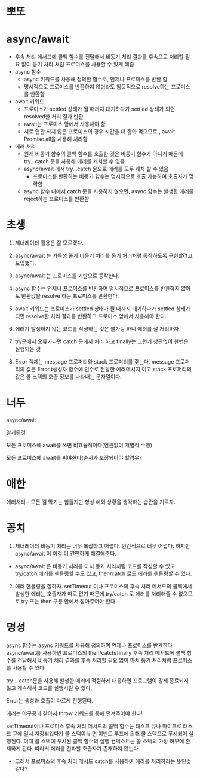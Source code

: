# 뽀또

# async/await

- 후속 처리 메서드에 콜백 함수를 전달해서 비동기 처리 결과를 후속으로 처리할 필요 없이 동기 처리 처럼 프로미스를 사용할 수 있게 해줌
- async 함수
    - async 키워드를 사용해 정의한 함수로, 언제나 프로미스를 반환 함
    - 명시적으로 프로미스를 반환하지 않더라도 암묵적으로 resolve하는 프로미스를 반환함
- await 키워드
    - 프로미스가 settled 상태가 될 때까지 대기하다가 settled 상태가 되면 resolved한 처리 결과 반환
    - await는 프로미스 앞에서 사용해야 함
    - 서로 연관 되지 않은 프로미스의 경우 시간을 더 잡아 먹으므로 , await Promise.all을 사용해 처리함
- 에러 처리
    - 원래 비동기 함수의 콜백 함수를 호출한 것은 비동기 함수가 아니기 때문에 try...catch 문을 사용해 에러를 캐치할 수 없음
    - async/await 에서 try...catch 문으로 에러를 모두 캐치 할 수 있음
        - 프로미스를 반환하는 비동기 함수는 명시적으로 호출 가능하여 호출자가 명확함
    - async 함수 내에서 catch 문을 사용하지 않으면, async 함수는 발생한 에러를 reject하는 프로미스를 반환함

# 초생

1. 제너레이터 활용은 잘 모르겠다.
2. async/await 는 가독성 좋게 비동기 처리를 동기 처리처럼 동작하도록 구현할려고 도입했다.
3. async/await 는 프로미스를 기반으로 동작한다. 
4. async 함수는 언제나 프로미스를 반환하며 명시적으로 프로미스를 반환하지 않아도 반환값을 resolve 하는 프로미스를 반환한다.
5. await 키워드는 프로미스가 settled 상태가 될 때까지 대기하다가 settled 상태가 되면 resolve한 처리 결과를 반환하고 프로미스 앞에서 사용해야 한다. 

1. 에러가 발생하지 않는 코드를 작성하는 것은 불가능 하니 에러를 잘 처리하자
2. try문에서 오류가나면 catch 문에서 처리 하고 finally는 그런거 상관없이 한번은 실행되는 것
3. Error 객체는 message 프로퍼티와 stack 프로퍼티를 갖는다. message 프로퍼티의 값은 Error t생성자 함수에 인수로 전달한 에러메시지 이고 stack 프로퍼티의 값은 콜 스택의 호출 정보를 나타내는 문자열이다.

# 너두

async/await

알게된것

모든 프로미스에 await를 쓰면 비효율적이다(연관없이 개별적 수행)

모든 프로미스에 await를 써야한다(순서가 보장되어야 할경우)

# 애한

에러처리 - 모든 걸 막기는 힘들지만 항상 예외 상황을 생각하는 습관을 기르자.

# 꽁치

1. 제너레이터 비동기 처리는 너무 복잡하고 어렵다. 인간적으로 너무 어렵다. 하지만 async/await 이 이걸 더 간편하게 해결해준다.
- async/await 은 비동기 처리를 마치 동기 처리처럼 코드를 작성할 수 있고 try/catch 에러를 핸들링할 수도 있고, then/catch 로도 에러를 핸들링할 수 있다.
2. 에러 핸들링을 잘하자. setTimeout 이나 프로미스의 후속 처리 메서드의 콜백에서 발생한 에러는 호출자가 따로 없기 때문에 try/catch 로 에러를 처리해줄 수 없으므로 try 또는 then 구문 안에서 잡아주어야 한다.

# 명성

async 함수는 async 키워드를 사용해 정의하며 언제나 프로미스를 반환한다
 async/await를 사용하면 프로미스의 then/catch/finally 후속 처리 메서드에 콜백 함수를 전달해서 
비동기 처리 결과를 후속 처리할 필요 없이 마치 동기 처리처럼 프로미스를 사용할 수 있다.

try ...catch문을 사용해 발생한 에러에 적절하게 대응하면 프로그램이 강제 종료되지 않고
계속해서 코드를 실행시킬 수 있다.

Error는 생성과 호출이 다르게 진행된다.

에러는 야구공과 같아서 throw 키워드를 통해 던져주어야 한다!

setTimeout이나 프로미스 후속 처리 메서드의 콜백 함수는 태스크 큐나 마이크로 태스크 큐에 일시 저장되었다가 
콜 스택이 비면 이밴트 루프에 의해 콜 스택으로 푸시되어 실행된다.
이때 콜 스택에 푸시된 콜백 함수의 실행 컨텍스트는 콜 스택의 가장 하부에 존재하게 된다.
따라서 에러를 전파할 호출자가 존재하지 않는다.

- 그래서 프로미스의 후속 처리 메서드 catch를 사용하여 에러를 처리하라는 뜻인것 같다?
